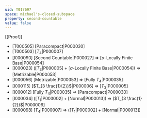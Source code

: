 ```yaml
---
uid: T017697
space: michael's-closed-subspace
property: second-countable
value: false
---
```

[[Proof]]

* [T000505] [Paracompact|P000030]
* [T000503] [$T_4$|P000007]
* [I000090] [Second Countable|P000027] => [$\sigma$-Locally Finite Base|P000054]
* [I000023] ([$T_3$|P000005] + [$\sigma$-Locally Finite Base|P000054]) => [Metrizable|P000053]
* [I000056] [Metrizable|P000053] => [Fully $T_4$|P000035]
* [I000115] [$T_{3 \frac{1}{2}}$|P000006] => [$T_3$|P000005]
* [I000012] [Fully $T_4$|P000035] => [Paracompact|P000030]
* [I000034] ([$T_1$|P000002] + [Normal|P000013]) => [$T_{3 \frac{1}{2}}$|P000006]
* [I000098] [$T_4$|P000007] => ([$T_1$|P000002] + [Normal|P000013])

